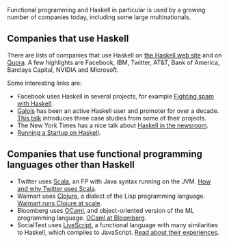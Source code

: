 Functional programming and Haskell in particular is used by a growing number of companies today, including some large multinationals. 

## Companies that use Haskell

There are lists of companies that use Haskell on [the Haskell web site](https://wiki.haskell.org/Haskell_in_industry) and on [Quora](https://www.quora.com/Where-is-Haskell-used-in-industry-today-2015). A few highlights are Facebook, IBM, Twitter, 
AT&T, Bank of America, Barclays Capital, NVIDIA and Microsoft.

Some interesting links are:

* Facebook uses Haskell in several projects, for example [Fighting spam with Haskell](https://code.facebook.com/posts/745068642270222/fighting-spam-with-haskell/).
* [Galois](https://galois.com/) has been an active Haskell user and promoter for over a decade. [This talk](https://www.scribd.com/document/45049621/Building-a-business-with-Haskell-Case-Studies-Cryptol-HaLVM-and-Copilot) introduces three case studies from some of their projects.
* The New York Times has a nice talk about [Haskell in the newsroom](https://www.infoq.com/presentations/haskell-newsroom-nyt).
* [Running a Startup on Haskell](https://www.infoq.com/presentations/Running-a-Startup-on-Haskell).


## Companies that use functional programming languages other than Haskell

* Twitter uses [Scala](http://www.scala-lang.org/), an FP with Java syntax running on the JVM. [How and why Twitter uses Scala](https://www.redfin.com/blog/2010/05/how_and_why_twitter_uses_scala.html).
* Walmart uses [Clojure](http://clojure.org/), a dialect of the Lisp programming language. [Walmart runs Clojure at scale](http://blog.cognitect.com/blog/2015/6/30/walmart-runs-clojure-at-scale).
* Bloomberg uses [OCaml](https://ocaml.org/), and object-oriented version of the ML programming language. [OCaml at Bloomberg](http://cufp.org/2014/maxime-ransan-adopting-functional-programming-with-ocaml-at-bloomberg-lp.html).
* SocialText uses [LiveScript](http://livescript.net/), a functional language with many similarities to Haskell, which compiles to JavaScript. [Read about their experiences](http://www.aosabook.org/en/posa/from-socialcalc-to-ethercalc.html).


